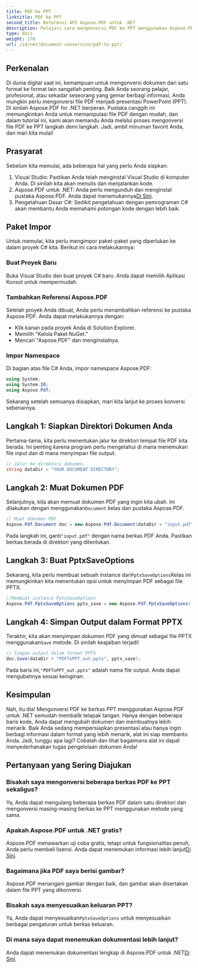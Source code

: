 ```yaml
---
title: PDF ke PPT
linktitle: PDF ke PPT
second_title: Referensi API Aspose.PDF untuk .NET
description: Pelajari cara mengonversi PDF ke PPT menggunakan Aspose.PDF untuk .NET dengan panduan langkah demi langkah ini. Mudah, efisien, dan sempurna untuk presentasi.
type: docs
weight: 170
url: /id/net/document-conversion/pdf-to-ppt/
---
```

## Perkenalan

Di dunia digital saat ini, kemampuan untuk mengonversi dokumen dari satu format ke format lain sangatlah penting. Baik Anda seorang pelajar, profesional, atau sekadar seseorang yang gemar berbagi informasi, Anda mungkin perlu mengonversi file PDF menjadi presentasi PowerPoint (PPT). Di sinilah Aspose.PDF for .NET berperan. Pustaka canggih ini memungkinkan Anda untuk memanipulasi file PDF dengan mudah, dan dalam tutorial ini, kami akan memandu Anda melalui proses mengonversi file PDF ke PPT langkah demi langkah. Jadi, ambil minuman favorit Anda, dan mari kita mulai!

## Prasyarat

Sebelum kita memulai, ada beberapa hal yang perlu Anda siapkan:

1. Visual Studio: Pastikan Anda telah menginstal Visual Studio di komputer Anda. Di sinilah kita akan menulis dan menjalankan kode.
2.  Aspose.PDF untuk .NET: Anda perlu mengunduh dan menginstal pustaka Aspose.PDF. Anda dapat menemukannya[Di Sini](https://releases.aspose.com/pdf/net/).
3. Pengetahuan Dasar C#: Sedikit pengetahuan dengan pemrograman C# akan membantu Anda memahami potongan kode dengan lebih baik.

## Paket Impor

Untuk memulai, kita perlu mengimpor paket-paket yang diperlukan ke dalam proyek C# kita. Berikut ini cara melakukannya:

### Buat Proyek Baru

Buka Visual Studio dan buat proyek C# baru. Anda dapat memilih Aplikasi Konsol untuk mempermudah.

### Tambahkan Referensi Aspose.PDF

Setelah proyek Anda dibuat, Anda perlu menambahkan referensi ke pustaka Aspose.PDF. Anda dapat melakukannya dengan:

- Klik kanan pada proyek Anda di Solution Explorer.
- Memilih "Kelola Paket NuGet."
- Mencari "Aspose.PDF" dan menginstalnya.

### Impor Namespace

Di bagian atas file C# Anda, impor namespace Aspose.PDF:

```csharp
using System;
using System.IO;
using Aspose.Pdf;
```

Sekarang setelah semuanya disiapkan, mari kita lanjut ke proses konversi sebenarnya.

## Langkah 1: Siapkan Direktori Dokumen Anda

Pertama-tama, kita perlu menentukan jalur ke direktori tempat file PDF kita berada. Ini penting karena program perlu mengetahui di mana menemukan file input dan di mana menyimpan file output.

```csharp
// Jalur ke direktori dokumen.
string dataDir = "YOUR DOCUMENT DIRECTORY";
```

## Langkah 2: Muat Dokumen PDF

 Selanjutnya, kita akan memuat dokumen PDF yang ingin kita ubah. Ini dilakukan dengan menggunakan`Document` kelas dari pustaka Aspose.PDF.

```csharp
// Muat dokumen PDF
Aspose.Pdf.Document doc = new Aspose.Pdf.Document(dataDir + "input.pdf");
```

 Pada langkah ini, ganti`"input.pdf"` dengan nama berkas PDF Anda. Pastikan berkas berada di direktori yang ditentukan.

## Langkah 3: Buat PptxSaveOptions

 Sekarang, kita perlu membuat sebuah instance dari`PptxSaveOptions`Kelas ini memungkinkan kita menentukan opsi untuk menyimpan PDF sebagai file PPTX.

```csharp
//Membuat instance PptxSaveOptions
Aspose.Pdf.PptxSaveOptions pptx_save = new Aspose.Pdf.PptxSaveOptions();
```

## Langkah 4: Simpan Output dalam Format PPTX

 Terakhir, kita akan menyimpan dokumen PDF yang dimuat sebagai file PPTX menggunakan`Save` metode. Di sinilah keajaiban terjadi!

```csharp
// Simpan output dalam format PPTX
doc.Save(dataDir + "PDFToPPT_out.pptx", pptx_save);
```

 Pada baris ini,`"PDFToPPT_out.pptx"` adalah nama file output. Anda dapat mengubahnya sesuai keinginan.

## Kesimpulan

Nah, itu dia! Mengonversi PDF ke berkas PPT menggunakan Aspose.PDF untuk .NET semudah membalik telapak tangan. Hanya dengan beberapa baris kode, Anda dapat mengubah dokumen dan membuatnya lebih menarik. Baik Anda sedang mempersiapkan presentasi atau hanya ingin berbagi informasi dalam format yang lebih menarik, alat ini siap membantu Anda. Jadi, tunggu apa lagi? Cobalah dan lihat bagaimana alat ini dapat menyederhanakan tugas pengelolaan dokumen Anda!

## Pertanyaan yang Sering Diajukan

### Bisakah saya mengonversi beberapa berkas PDF ke PPT sekaligus?
Ya, Anda dapat mengulang beberapa berkas PDF dalam satu direktori dan mengonversi masing-masing berkas ke PPT menggunakan metode yang sama.

### Apakah Aspose.PDF untuk .NET gratis?
 Aspose.PDF menawarkan uji coba gratis, tetapi untuk fungsionalitas penuh, Anda perlu membeli lisensi. Anda dapat menemukan informasi lebih lanjut[Di Sini](https://purchase.aspose.com/buy).

### Bagaimana jika PDF saya berisi gambar?
Aspose.PDF menangani gambar dengan baik, dan gambar akan disertakan dalam file PPT yang dikonversi.

### Bisakah saya menyesuaikan keluaran PPT?
 Ya, Anda dapat menyesuaikan`PptxSaveOptions` untuk menyesuaikan berbagai pengaturan untuk berkas keluaran.

### Di mana saya dapat menemukan dokumentasi lebih lanjut?
 Anda dapat menemukan dokumentasi lengkap di Aspose.PDF untuk .NET[Di Sini](https://reference.aspose.com/pdf/net/).
